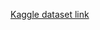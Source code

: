 [Kaggle dataset link](https://www.kaggle.com/datasets/azminetoushikwasi/gameloft-android-games-collection-2022)
